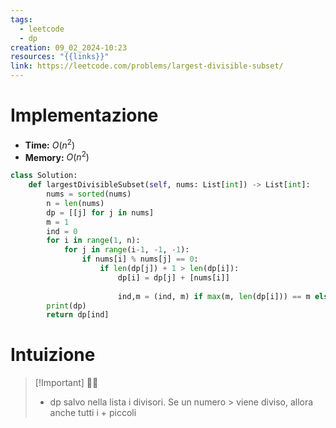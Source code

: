 ```yaml
---
tags:
  - leetcode
  - dp
creation: 09_02_2024-10:23
resources: "{{links}}"
link: https://leetcode.com/problems/largest-divisible-subset/
---
```

# Implementazione

- **Time:** $O(n^2)$
- **Memory:** $O(n^2)$

```python
class Solution:
    def largestDivisibleSubset(self, nums: List[int]) -> List[int]:
        nums = sorted(nums)
        n = len(nums)
        dp = [[j] for j in nums]
        m = 1
        ind = 0
        for i in range(1, n):
            for j in range(i-1, -1, -1):
                if nums[i] % nums[j] == 0:
                    if len(dp[j]) + 1 > len(dp[i]):
                        dp[i] = dp[j] + [nums[i]]
                        
                        ind,m = (ind, m) if max(m, len(dp[i])) == m else (i, len(dp[i]))
        print(dp)
        return dp[ind]
```

# Intuizione
>[!Important] 👨‍💻
> - dp salvo nella lista i divisori. Se un numero > viene diviso, allora anche tutti i + piccoli
